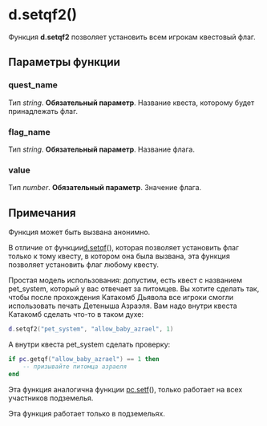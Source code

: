 # d.setqf2()
Функция **d.setqf2** позволяет установить всем игрокам квестовый флаг.

## Параметры функции
### quest_name
Тип *string*. **Обязательный параметр**. Название квеста, которому будет принадлежать флаг.

### flag_name
Тип *string*. **Обязательный параметр**. Название флага.

### value
Тип *number*. **Обязательный параметр**. Значение флага.

## Примечания
Функция может быть вызвана анонимно.

В отличие от функции[d.setqf](../d/d.setqf.md)(), которая позволяет установить флаг только к тому квесту, в котором она была вызвана, эта функция позволяет установить флаг любому квесту.

Простая модель использования: допустим, есть квест с названием pet_system, который у вас отвечает за питомцев. Вы хотите сделать так, чтобы после прохождения Катакомб Дьявола все игроки смогли использовать печать Детеныша Азраэля. Вам надо внутри квеста Катакомб сделать что-то в таком духе:

````lua
d.setqf2("pet_system", "allow_baby_azrael", 1)
````

А внутри квеста pet_system сделать проверку:

````lua
if pc.getqf("allow_baby_azrael") == 1 then
	-- призывайте питомца азраеля
end
````

Эта функция аналогична функции [pc.setf](../pc/pc.setf.md)(), только работает на всех участников подземелья.

Эта функция работает только в подземельях.